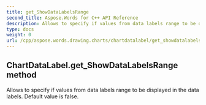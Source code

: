 ```yaml
---
title: get_ShowDataLabelsRange
second_title: Aspose.Words for C++ API Reference
description: Allows to specify if values from data labels range to be displayed in the data labels. Default value is false. 
type: docs
weight: 0
url: /cpp/aspose.words.drawing.charts/chartdatalabel/get_showdatalabelsrange/
---
```

## ChartDataLabel.get_ShowDataLabelsRange method


Allows to specify if values from data labels range to be displayed in the data labels. Default value is false. 

